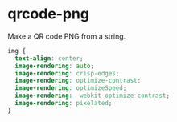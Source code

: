 # qrcode-png

Make a QR code PNG from a string.

```css
img {
  text-align: center;
  image-rendering: auto;
  image-rendering: crisp-edges;
  image-rendering: optimize-contrast;
  image-rendering: optimizeSpeed;
  image-rendering: -webkit-optimize-contrast;
  image-rendering: pixelated;
}
```
